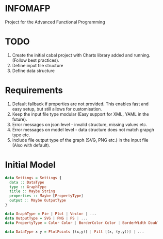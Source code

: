 # INFOMAFP
Project for the Advanced Functional Programming

# TODO
1. Create the initial cabal project with Charts library added and running. (Follow best practices).
2. Define input file structure
3. Define data structure


# Requirements
1. Default fallback if properties are not provided. This enables fast and easy setup, but still allows for customisation.
2. Keep the input file type modular (Easy support for XML, YAML in the future).
3. Error messages on json level - invalid structure, missing values etc.
4. Error messages on model level - data structure does not match grapgh type etc.
5. Include file output type of the graph (SVG, PNG etc.) in the input file (Also with default).

# Initial Model

```haskell
data Settings = Settings {
  data :: DataType
  type :: GraphType
  title :: Maybe String
  properties :: Maybe [PropertyType]
  output :: Maybe OutputType
}

data GraphType = Pie | Plot | Vector | ...
data OutputType = SVG | PNG | PS | ...
data PropertyType = Color Color | BorderColor Color | BorderWidth Double | Radius Double | ...

data DataType x y = PlotPoints [(x,y)] | Fill [(x, (y,y))] | ...
```
